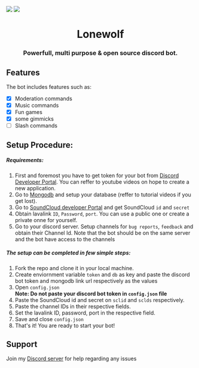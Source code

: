 <img src = "https://img.shields.io/github/languages/top/SnowFlake04/lone-wolf?color=green&style=plastic"> <img src = "https://img.shields.io/badge/Version-V1.8-blue?style=plastic">

<H1 align = center> Lonewolf </H1>

<H3 align = center> Powerfull, multi purpose & open source discord bot. </H3>


## Features <br>

The bot includes features such as:
- [x] Moderation commands
- [x] Music commands
- [x] Fun games
- [x] some gimmicks
- [ ] Slash commands

## Setup Procedure:

<h5> Requirements:</h5>

1. First and foremost you have to get token for your bot from [Discord Developer Portal](https://discord.com/developers/applications). You can reffer to youtube videos on hope to create a new application.
2. Go to [Mongodb](https://www.mongodb.com) and setup your database (reffer to tutorial videos if you get lost).
3. Go to [SoundCloud developer Portal](https://developers.soundcloud.com/) and get SoundCloud `id` and `secret`
4. Obtain lavalink `ID`, `Password`, `port`. You can use a public one or create a private onne for yourself.
5. Go to your discord server. Setup channels for `bug reports`, `feedback` and obtain their Channel Id. Note that the bot should be on the same server and the bot have access to the channels

<h5> The setup can be completed in few simple steps: </h5>

1. Fork the repo and clone it in your local machine.
2. Create enviornment variable `token` and `db` as key and paste the discord bot token and mongodb link url respectively as the values 
3. Open `config.json` <br>
**Note: Do not paste your discord bot token in `config.json` file**
4. Paste the SoundCloud id and secret on `sclid` and `sclds` respectively.
5. Paste the channel IDs in their respective fields.
6. Set the lavalink ID, password, port in the respective field.
7. Save and close `config.json`
8. That's it! You are ready to start your bot!

## Support
Join my [Discord server](https://discord.gg/DdqsxbxCEC) for help regarding any issues 

